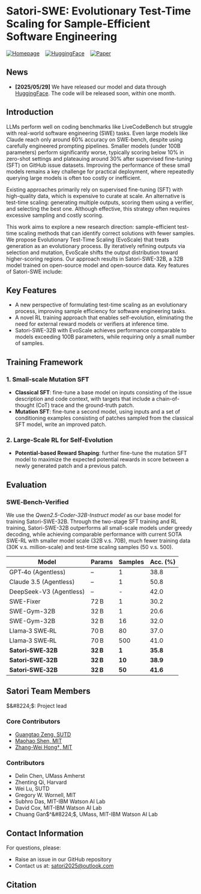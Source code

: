 # Satori-SWE: Evolutionary Test-Time Scaling for Sample-Efficient Software Engineering

[![Homepage](https://img.shields.io/badge/🏠-Homepage-3C47EB.svg)](https://satori-reasoning.github.io/) &nbsp;&nbsp; [![HuggingFace](https://img.shields.io/badge/🤗-Model&Demo-E87948.svg)](https://huggingface.co/Satori-reasoning) &nbsp;&nbsp; [![Paper](https://img.shields.io/badge/arXiv-paper-b31b1b)](https://huggingface.co/Satori-reasoning) &nbsp;&nbsp;



## News

- **[2025/05/29]** We have released our model and data through [HuggingFace](https://huggingface.co/Satori-reasoning). The code will be released soon, within one month.

## **Introduction**

LLMs perform well on coding benchmarks like LiveCodeBench but struggle with real-world software engineering (SWE) tasks. Even large models like Claude reach only around 60\% accuracy on SWE-bench, despite using carefully engineered prompting pipelines. Smaller models (under 100B parameters) perform significantly worse, typically scoring below 10\% in zero-shot settings and plateauing around 30\% after supervised fine-tuning (SFT) on GitHub issue datasets. Improving the performance of these small models remains a key challenge for practical deployment, where repeatedly querying large models is often too costly or inefficient.

Existing approaches primarily rely on supervised fine-tuning (SFT) with high-quality data, which is expensive to curate at scale. An alternative is test-time scaling: generating multiple outputs, scoring them using a verifier, and selecting the best one. Although effective, this strategy often requires excessive sampling and costly scoring. 

This work aims to explore a new research direction: sample-efficient test-time scaling methods that can identify correct solutions with fewer samples. We propose Evolutionary Test-Time Scaling (EvoScale) that treats generation as an evolutionary process. By iteratively refining outputs via selection and mutation, EvoScale shifts the output distribution toward higher-scoring regions. Our approach results in Satori-SWE-32B, a 32B model trained on open-source model and open-source data. Key features of Satori-SWE include:


## Key Features

- A new perspective of formulating test-time scaling as an evolutionary process, improving sample efficiency for software engineering tasks.
- A novel RL training approach that enables self-evolution, eliminating the need for external reward models or verifiers at inference time.
- Satori-SWE-32B with EvoScale achieves performance comparable to models exceeding 100B parameters, while requiring only a small number of samples.

## Training Framework

### **1. Small-scale Mutation SFT**

- **Classical SFT**: fine-tune a base model on inputs consisting of the issue description and code context, with targets that include a chain-of-thought (CoT) trace and the ground-truth patch.
- **Mutation SFT**: fine-tune a second model, using inputs and a set of conditioning examples consisting of patches sampled from the classical SFT model, write an improved patch.

### **2. Large‑Scale RL for Self‑Evolution**

- **Potential-based Reward Shaping**: further fine-tune the mutation SFT model to maximize the expected potential rewards in score between a newly generated patch and a previous patch.

## **Evaluation**

### **SWE‑Bench‑Verified**

We use the *Qwen2.5-Coder-32B-Instruct model* as our base model for training Satori-SWE-32B. Through the two-stage SFT training and RL training, Satori-SWE-32B outperforms all small-scale models under greedy decoding, while achieving comparable performance with current SOTA SWE-RL with smaller model scale (32B v.s. 70B),  much fewer training data (30K v.s. million-scale) and test-time scaling samples (50 v.s. 500).

| Model                     | Params   | Samples | Acc. (%) |
| ------------------------- | -------- | ------- | -------- |
| GPT‑4o (Agentless)        | –        | 1       | 38.8     |
| Claude 3.5 (Agentless)    | –        | 1       | 50.8     |
| DeepSeek-V3 (Agentless)    | –        | -       | 42.0     |
| SWE-Fixer                 | 72 B     | 1       | 30.2     |
| SWE-Gym-32B            | 32 B     | 1      | 20.6     |
| SWE-Gym-32B            | 32 B     | 16      | 32.0     |
| Llama‑3 SWE‑RL            | 70 B     | 80      | 37.0     |
| Llama‑3 SWE‑RL            | 70 B     | 500     | 41.0     |
| **Satori‑SWE‑32B** | **32 B** | **1**   | **35.8** |
| **Satori‑SWE‑32B**        | **32 B**     | **10**      |  **38.9**     |
| **Satori‑SWE‑32B**       | **32 B**     | **50**  | **41.6** |


## **Satori Team Members**
<span>$&#8224;$</span>: Project lead
### **Core Contributors**
- [Guangtao Zeng, SUTD](https://chaoscodes.github.io/)
- [Maohao Shen, MIT](https://maohaos2.github.io/Maohao/)
- [Zhang-Wei Hong<span>&#8224;</span>, MIT](https://williamd4112.github.io/)
### **Contributors**
- Delin Chen, UMass Amherst
- Zhenting Qi, Harvard
- Wei Lu, SUTD
- Gregory W. Wornell, MIT
- Subhro Das, MIT-IBM Watson AI Lab
- David Cox, MIT-IBM Watson AI Lab
- Chuang Gan<span>$^&#8224;$</span>, UMass, MIT-IBM Watson AI Lab

## **Contact Information**

For questions, please:
- Raise an issue in our GitHub repository
- Contact us at: satori2025@outlook.com


## **Citation**
```

```
